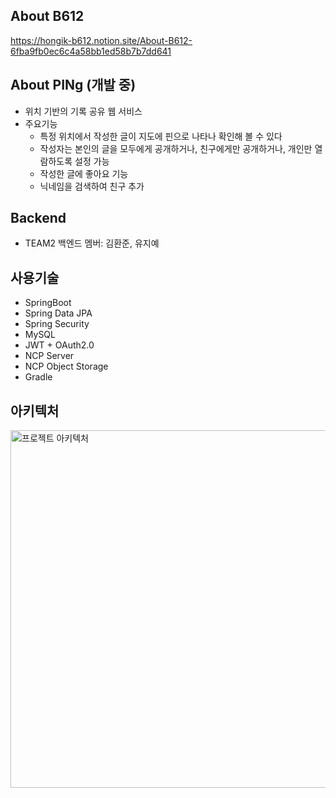 ## About B612
https://hongik-b612.notion.site/About-B612-6fba9fb0ec6c4a58bb1ed58b7b7dd641

## About PINg (개발 중)
- 위치 기반의 기록 공유 웹 서비스
- 주요기능
  - 특정 위치에서 작성한 글이 지도에 핀으로 나타나 확인해 볼 수 있다
  - 작성자는 본인의 글을 모두에게 공개하거나, 친구에게만 공개하거나, 개인만 열람하도록 설정 가능
  - 작성한 글에 좋아요 기능
  - 닉네임을 검색하여 친구 추가

## Backend
- TEAM2 백엔드 멤버: 김환준, 유지예

## 사용기술
- SpringBoot
- Spring Data JPA
- Spring Security
- MySQL
- JWT + OAuth2.0
- NCP Server
- NCP Object Storage
- Gradle
  
## 아키텍처
<img width="572" alt="프로젝트 아키텍처" src="https://github.com/B612-TEAM2/Backend/assets/121341289/326d2316-e5af-4afd-b598-d4db90ad9614">
